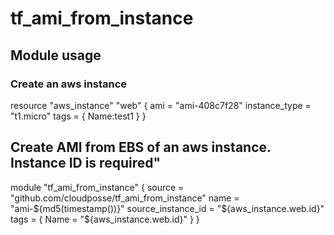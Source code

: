 # tf_ami_from_instance

## Module usage

### Create an aws instance
resource "aws_instance" "web" {
  ami = "ami-408c7f28"
  instance_type = "t1.micro"
  tags = { Name:test1 }
}


## Create AMI from EBS of an aws instance. Instance ID is required"
module "tf_ami_from_instance" {
  source  = "github.com/cloudposse/tf_ami_from_instance"
  name = "ami-${md5(timestamp())}"
  source_instance_id = "${aws_instance.web.id}"
  tags = {
    Name = "${aws_instance.web.id}"
  }
}

